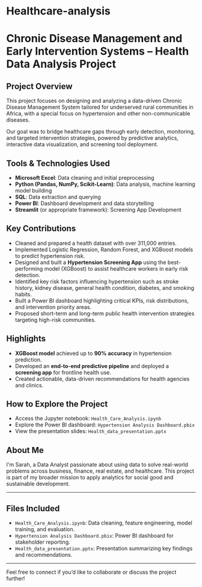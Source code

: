 # Healthcare-analysis
# Chronic Disease Management and Early Intervention Systems – Health Data Analysis Project

## Project Overview
This project focuses on designing and analyzing a data-driven Chronic Disease Management System tailored for underserved rural communities in Africa, with a special focus on hypertension and other non-communicable diseases.

Our goal was to bridge healthcare gaps through early detection, monitoring, and targeted intervention strategies, powered by predictive analytics, interactive data visualization, and screening tool deployment.

## Tools & Technologies Used
- **Microsoft Excel**: Data cleaning and initial preprocessing
- **Python (Pandas, NumPy, Scikit-Learn)**: Data analysis, machine learning model building
- **SQL**: Data extraction and querying
- **Power BI**: Dashboard development and data storytelling
- **Streamlit** (or appropriate framework): Screening App Development

## Key Contributions
- Cleaned and prepared a health dataset with over 311,000 entries.
- Implemented Logistic Regression, Random Forest, and XGBoost models to predict hypertension risk.
- Designed and built a **Hypertension Screening App** using the best-performing model (XGBoost) to assist healthcare workers in early risk detection.
- Identified key risk factors influencing hypertension such as stroke history, kidney disease, general health condition, diabetes, and smoking habits.
- Built a Power BI dashboard highlighting critical KPIs, risk distributions, and intervention priority areas.
- Proposed short-term and long-term public health intervention strategies targeting high-risk communities.

## Highlights
- **XGBoost model** achieved up to **90% accuracy** in hypertension prediction.
- Developed an **end-to-end predictive pipeline** and deployed a **screening app** for frontline health use.
- Created actionable, data-driven recommendations for health agencies and clinics.

## How to Explore the Project
- Access the Jupyter notebook: `Health_Care_Analysis.ipynb`
- Explore the Power BI dashboard: `Hypertension Analysis Dashboard.pbix`
- View the presentation slides: `Health_data_presentation.pptx`
  

## About Me
I'm Sarah, a Data Analyst passionate about using data to solve real-world problems across business, finance, real estate, and healthcare. This project is part of my broader mission to apply analytics for social good and sustainable development.

---

## Files Included
- `Health_Care_Analysis.ipynb`: Data cleaning, feature engineering, model training, and evaluation.
- `Hypertension Analysis Dashboard.pbix`: Power BI dashboard for stakeholder reporting.
- `Health_data_presentation.pptx`: Presentation summarizing key findings and recommendations.
---

Feel free to connect if you’d like to collaborate or discuss the project further!
